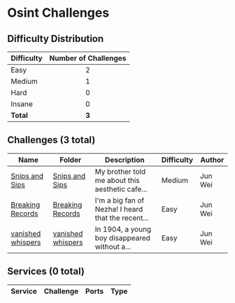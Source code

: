 
# Osint Challenges

## Difficulty Distribution
| Difficulty | Number of Challenges |
|------------|:--------------------:|
| Easy | 2 |
| Medium | 1 |
| Hard | 0 |
| Insane | 0 |
| **Total** | **3** |

## Challenges (3 total)
| Name | Folder | Description | Difficulty | Author |
|------|--------|-------------|------------|--------|
| [Snips and Sips](<./Snips and Sips>) | [Snips and Sips](<./Snips and Sips>) | My brother told me about this aesthetic cafe... | Medium | Jun Wei |
| [Breaking Records](<./Breaking Records>) | [Breaking Records](<./Breaking Records>) | I'm a big fan of Nezha! I heard that the recent... | Easy | Jun Wei |
| [vanished whispers](<./vanished whispers>) | [vanished whispers](<./vanished whispers>) | In 1904, a young boy disappeared without a... | Easy | Jun Wei |

## Services (0 total)
| Service | Challenge | Ports | Type |
|---------|-----------|-------|------|

